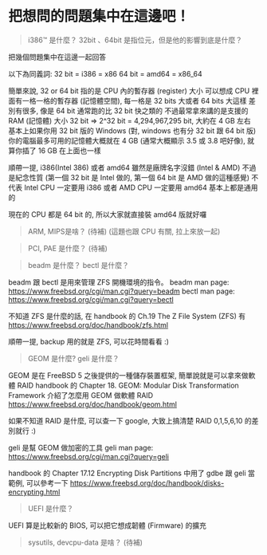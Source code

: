 # 把想問的問題集中在這邊吧！
> i386™ 是什麼？
> 32bit 、64bit 是指位元，但是他的影響到底是什麼？

把幾個問題集中在這邊一起回答

以下為同義詞:
32 bit = i386 = x86
64 bit = amd64 = x86_64

簡單來說, 32 or 64 bit 指的是 CPU 內的暫存器 (register) 大小
可以想成 CPU 裡面有一格一格的暫存器 (記憶體空間), 每一格是 32 bits 大或者 64 bits 大這樣
差別有很多, 像是 64 bit 通常跑的比 32 bit 快之類的
不過最常拿來講的是支援的 RAM (記憶體) 大小
32 bit => 2^32 bit = 4,294,967,295 bit, 大約在 4 GB 左右
基本上如果你用 32 bit 版的 Windows (對, windows 也有分 32 bit 跟 64 bit 版)
你的電腦最多可用的記憶體大概就在 4 GB (通常大概顯示 3.5 或 3.8 吧好像), 就算你插了 16 GB 在上面也一樣

順帶一提, i386(Intel 386) 或者 amd64 雖然是廠牌名字沒錯 (Intel & AMD)
不過是紀念性質 (第一個 32 bit 是 Intel 做的, 第一個 64 bit 是 AMD 做的這種感覺)
不代表 Intel CPU 一定要用 i386 或者 AMD CPU 一定要用 amd64
基本上都是通用的

現在的 CPU 都是 64 bit 的, 所以大家就直接裝 amd64 版就好囉

> ARM, MIPS是啥？
(待補)
(這題也跟 CPU 有關, 拉上來放一起)

> PCI, PAE 是什麼？
(待補)

> beadm 是什麼？ bectl 是什麼？

beadm 跟 bectl 是用來管理 ZFS 開機環境的指令。
beadm man page: https://www.freebsd.org/cgi/man.cgi?query=beadm
bectl man page: https://www.freebsd.org/cgi/man.cgi?query=bectl

不知道 ZFS 是什麼的話, 在 handbook 的 Ch.19 The Z File System (ZFS) 有
https://www.freebsd.org/doc/handbook/zfs.html

順帶一提, backup 用的就是 ZFS, 可以花時間看看 :)

> GEOM 是什麼? geli 是什麼？

GEOM 是在 FreeBSD 5 之後提供的一種儲存裝置框架, 簡單說就是可以拿來做軟體 RAID 
handbook 的 Chapter 18. GEOM: Modular Disk Transformation Framework 介紹了怎麼用 GEOM 做軟體 RAID
https://www.freebsd.org/doc/handbook/geom.html

如果不知道 RAID 是什麼, 可以查一下 google, 大致上搞清楚 RAID 0,1,5,6,10 的差別就行 :)

geli 是幫 GEOM 做加密的工具
geli man page: https://www.freebsd.org/cgi/man.cgi?query=geli

handbook 的 Chapter 17.12 Encrypting Disk Partitions 中用了 gdbe 跟 geli 當範例, 可以參考一下
https://www.freebsd.org/doc/handbook/disks-encrypting.html

> UEFI 是什麼？

UEFI 算是比較新的 BIOS, 可以把它想成韌體 (Firmware) 的擴充

> sysutils, devcpu-data 是啥？
(待補)

